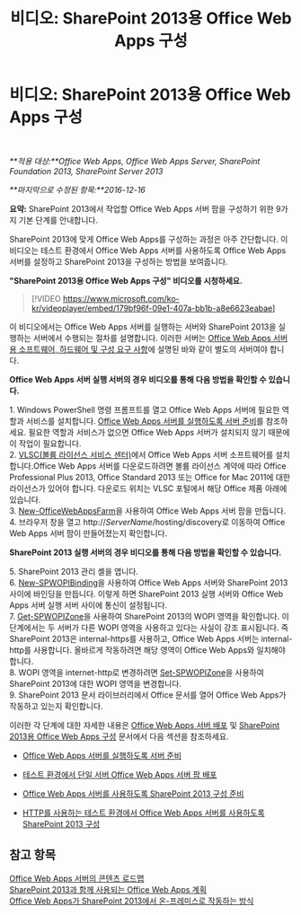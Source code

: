 ﻿---
title: '비디오: SharePoint 2013용 Office Web Apps 구성'
TOCTitle: '비디오: SharePoint 2013용 Office Web Apps 구성'
ms:assetid: 0c02633f-3839-448b-ae83-24f24c254179
ms:mtpsurl: https://technet.microsoft.com/ko-kr/library/Dn455088(v=office.15)
ms:contentKeyID: 59152176
ms.date: 12/18/2017
mtps_version: v=office.15
ms.translationtype: HT
---

# 비디오: SharePoint 2013용 Office Web Apps 구성

 

_**적용 대상:**Office Web Apps, Office Web Apps Server, SharePoint Foundation 2013, SharePoint Server 2013_

_**마지막으로 수정된 항목:**2016-12-16_

**요약:** SharePoint 2013에서 작업할 Office Web Apps 서버 팜을 구성하기 위한 9가지 기본 단계를 안내합니다.

SharePoint 2013에 맞게 Office Web Apps를 구성하는 과정은 아주 간단합니다. 이 비디오는 테스트 환경에서 Office Web Apps 서버를 사용하도록 Office Web Apps 서버를 설정하고 SharePoint 2013을 구성하는 방법을 보여줍니다.


**"SharePoint 2013용 Office Web Apps 구성" 비디오를 시청하세요.**

> [!VIDEO https://www.microsoft.com/ko-kr/videoplayer/embed/179bf96f-09e1-407a-bb1b-a8e6623eabae]

이 비디오에서는 Office Web Apps 서버를 실행하는 서버와 SharePoint 2013을 실행하는 서버에서 수행되는 절차를 설명합니다. 이러한 서버는 [Office Web Apps 서버용 소프트웨어, 하드웨어 및 구성 요구 사항](plan-office-web-apps-server.md)에 설명된 바와 같이 별도의 서버여야 합니다.

**Office Web Apps 서버 실행 서버의 경우 비디오를 통해 다음 방법을 확인할 수 있습니다.**

1\. Windows PowerShell 명령 프롬프트를 열고 Office Web Apps 서버에 필요한 역할과 서비스를 설치합니다. [Office Web Apps 서버를 실행하도록 서버 준비](deploy-office-web-apps-server.md)를 참조하세요. 필요한 역할과 서비스가 없으면 Office Web Apps 서버가 설치되지 않기 때문에 이 작업이 필요합니다.  
2\. [VLSC(볼륨 라이선스 서비스 센터)](http://go.microsoft.com/fwlink/p/?linkid=256561)에서 Office Web Apps 서버 소프트웨어를 설치합니다.Office Web Apps 서버를 다운로드하려면 볼륨 라이선스 계약에 따라 Office Professional Plus 2013, Office Standard 2013 또는 Office for Mac 2011에 대한 라이선스가 있어야 합니다. 다운로드 위치는 VLSC 포털에서 해당 Office 제품 아래에 있습니다.  
3\. [New-OfficeWebAppsFarm](new-officewebappsfarm.md)을 사용하여 Office Web Apps 서버 팜을 만듭니다.  
4\. 브라우저 창을 열고 http://*ServerName*/hosting/discovery로 이동하여 Office Web Apps 서버 팜이 만들어졌는지 확인합니다.

**SharePoint 2013 실행 서버의 경우 비디오를 통해 다음 방법을 확인할 수 있습니다.**

5\. SharePoint 2013 관리 셸을 엽니다.  
6\. [New-SPWOPIBinding](new-spwopibinding.md)을 사용하여 Office Web Apps 서버와 SharePoint 2013 사이에 바인딩을 만듭니다. 이렇게 하면 SharePoint 2013 실행 서버와 Office Web Apps 서버 실행 서버 사이에 통신이 설정됩니다.  
7\. [Get-SPWOPIZone](get-spwopizone.md)을 사용하여 SharePoint 2013의 WOPI 영역을 확인합니다. 이 단계에서는 두 서버가 다른 WOPI 영역을 사용하고 있다는 사실이 강조 표시됩니다. 즉 SharePoint 2013은 internal-https를 사용하고, Office Web Apps 서버는 internal-http를 사용합니다. 올바르게 작동하려면 해당 영역이 Office Web Apps와 일치해야 합니다.  
8\. WOPI 영역을 internet-http로 변경하려면 [Set-SPWOPIZone](set-spwopizone.md)을 사용하여 SharePoint 2013에 대한 WOPI 영역을 변경합니다.  
9\. SharePoint 2013 문서 라이브러리에서 Office 문서를 열어 Office Web Apps가 작동하고 있는지 확인합니다.

이러한 각 단계에 대한 자세한 내용은 [Office Web Apps 서버 배포](deploy-office-web-apps-server.md) 및 [SharePoint 2013용 Office Web Apps 구성](configure-office-web-apps-for-sharepoint-2013.md) 문서에서 다음 섹션을 참조하세요.

  - [Office Web Apps 서버를 실행하도록 서버 준비](deploy-office-web-apps-server.md)

  - [테스트 환경에서 단일 서버 Office Web Apps 서버 팜 배포](deploy-office-web-apps-server.md)

  - [Office Web Apps 서버를 사용하도록 SharePoint 2013 구성 준비](configure-office-web-apps-for-sharepoint-2013.md)

  - [HTTP를 사용하는 테스트 환경에서 Office Web Apps 서버를 사용하도록 SharePoint 2013 구성](configure-office-web-apps-for-sharepoint-2013.md)

## 참고 항목


[Office Web Apps 서버의 콘텐츠 로드맵](content-roadmap-for-office-web-apps-server.md)  
[SharePoint 2013과 함께 사용되는 Office Web Apps 계획](plan-office-web-apps-used-with-sharepoint-2013.md)  
[Office Web Apps가 SharePoint 2013에서 온-프레미스로 작동하는 방식](how-office-web-apps-work-on-premises-with-sharepoint-2013.md)  
  

[](how-office-web-apps-work-on-premises-with-sharepoint-2013.md)

